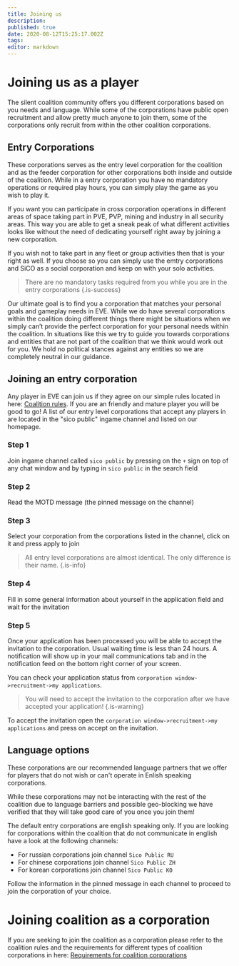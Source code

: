 ```yaml
---
title: Joining us
description: 
published: true
date: 2020-08-12T15:25:17.002Z
tags: 
editor: markdown
---
```


# Joining us as a player
The silent coalition community offers you different corporations based on you needs and language. While some of the corporations have public open recruitment and allow pretty much anyone to join them, some of the corporations only recruit from within the other coalition corporations.

## Entry Corporations
These corporations serves as the entry level corporation for the coalition and as the feeder corporation for other corporations both inside and outside of the coalition. While in a entry corporation you have no mandatory operations or required play hours, you can simply play the game as you wish to play it.

If you want you can participate in cross corporation operations in different areas of space taking part in PVE, PVP, mining and industry in all security areas. This way you are able to get a sneak peak of what different activities looks like without the need of dedicating yourself right away by joining a new corporation.

If you wish not to take part in any fleet or group activities then that is your right as well. If you choose so you can simply use the emtry corporations and SiCO as a social corporation and keep on with your solo activities.

> There are no mandatory tasks required from you while you are in the entry corporations
{.is-success}

Our ultimate goal is to find you a corporation that matches your personal goals and gameplay needs in EVE. While we do have several corporations within the coalition doing different things there might be situations when we simply can’t provide the perfect corporation for your personal needs within the coalition. In situations like this we try to guide you towards corporations and entities that are not part of the coalition that we think would work out for you. We hold no political stances against any entities so we are completely neutral in our guidance.

## Joining an entry corporation

Any player in EVE can join us if they agree on our simple rules located in here: [Coalition rules](/community/rules). If you are an friendly and mature player you will be good to go! A list of our entry level corporations that accept any players in are located in the "sico public" ingame channel and listed on our homepage.

### Step 1
Join ingame channel called `sico public` by pressing on the `+` sign on top of any chat window and by typing in `sico public` in the search field

### Step 2
Read the MOTD message (the pinned message on the channel)

### Step 3
Select your corporation from the corporations listed in the channel, click on it and press apply to join

> All entry level corporations are almost identical. The only difference is their name.
{.is-info}

### Step 4
Fill in some general information about yourself in the application field and wait for the invitation

### Step 5
Once your application has been processed you will be able to accept the invitation to the corporation. Usual waiting time is less than 24 hours. A notification will show up in your mail communications tab and in the notification feed on the bottom right corner of your screen.

You can check your application status from `corporation window->recruitment->my applications`.

> You will need to accept the invitation to the corporation after we have accepted your application!
{.is-warning}

To accept the invitation open the `corporation window->recruitment->my applications` and press on accept on the invitation.

## Language options
These corporations are our recommended language partners that we offer for players that do not wish or can't operate in Enlish speaking corporations. 

While these corporations may not be interacting with the rest of the coalition due to language barriers and possible geo-blocking we have verified that they will take good care of you once you join them!

The default entry corporations are english speaking only. If you are looking for corporations within the coalition that do not communicate in english have a look at the following channels:

- For russian corporations join channel `Sico Public RU`
- For chinese corporations join channel `Sico Public ZH`
- For korean corporations join channel `Sico Public KO`

Follow the information in the pinned message in each channel to proceed to join the corporation of your choice.

# Joining coalition as a corporation
If you are seeking to join the coalition as a corporation please refer to the coalition rules and the requirements for different types of coalition corporations in here: [Requirements for coalition corporations](/community/rules#requirements-for-all-coalition-members)

